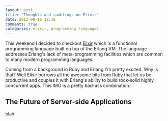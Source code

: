 ```yaml
---
layout: post
title: "Thoughts and ramblings on Elixir"
date: 2012-09-16 18:18
comments: true
categories: elixir, programming languages
---
```


This weekend I decided to checkout [Elixir](http://elixir-lang.org/) which is a functional
programming language built on top of the Erlang VM. The language addresses Erlang's lack of
meta-programming facilities which are common to many modern programming languages.

Coming from a background in Ruby and Erlang I'm pretty excited. Why is that?
Well Elixir borrows all the awesome bits from Ruby that let us be productive
and couples it with Erlang's ability to build rock-solid highly concurrent
apps. This IMO is a pretty bad-ass combination.

The Future of Server-side Applications
--------------------------------------

blah
